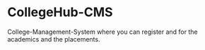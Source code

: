 # CollegeHub-CMS
College-Management-System where you can register and for the academics and the placements.
